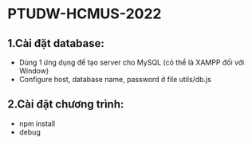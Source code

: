 # PTUDW-HCMUS-2022
## 1.Cài đặt database:
 - Dùng 1 ứng dụng để tạo server cho MySQL (có thể là XAMPP đối với Window)
 - Configure host, database name, password ở file utils/db.js
## 2.Cài đặt chương trình:
 - npm install
 - debug
